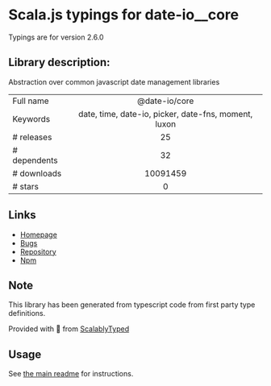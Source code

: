 
# Scala.js typings for date-io__core

Typings are for version 2.6.0

## Library description:
Abstraction over common javascript date management libraries

|                    |                 |
| ------------------ | :-------------: |
| Full name          | @date-io/core |
| Keywords           | date, time, date-io, picker, date-fns, moment, luxon |
| # releases         | 25 |
| # dependents       | 32 |
| # downloads        | 10091459 |
| # stars            | 0 |

## Links
- [Homepage](https://github.com/dmtrKovalenko/date-io#readme)
- [Bugs](https://github.com/dmtrKovalenko/date-io/issues)
- [Repository](https://github.com/dmtrKovalenko/date-io)
- [Npm](https://www.npmjs.com/package/%40date-io%2Fcore)
    


## Note
This library has been generated from typescript code from first party type definitions.

Provided with :purple_heart: from [ScalablyTyped](https://github.com/oyvindberg/ScalablyTyped)

## Usage
See [the main readme](../../readme.md) for instructions.


